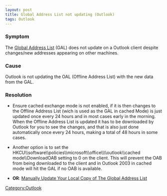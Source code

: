 ```yaml
---
layout: post 
title: Global Address List not updating (Outlook)
tags: Outlook
---
```


### Symptom

The [Global Address List](Global_Address_List_(Exchange) "wikilink")
(GAL) does not update on a Outlook client despite changes/new addresses
appearing on other machines.

### Cause

Outlook is not updating the OAL (Offline Address List) with the new data
from the GAL.

### Resolution

-   Ensure cached exchange mode is not enabled, if it is then changes to
    the Offline Address List (wich is used as the GAL in cached Mode) is
    just updated once every 24 hours and in most cases early in the
    morning. When the Offline Address List is updated it has to be
    downloaded by Outlook for you to see the changes, and that is also
    just done automatically once every 24 hours, making a total of 48
    hours in some cases.

<!-- -->

-   Another option is to set the
    HKCU\\\\software\\\\policies\\\\microsoft\\\\office\\\\<version>\\\\outlook\\\\cached
    mode\\\\DownloadOAB setting to 0 on the client. This will prevent
    the OAB from being downloaded to the client and in Outlook 2003 in
    cached mode will hit the GAL if no OAB is available.

<!-- -->

-   **OR**: [Manually Update Your Local Copy of The Global Address
    List](http://www.depts.ttu.edu/helpcentral/directions/update_gal.php)

[Category:Outlook](Category:Outlook "wikilink")
